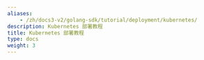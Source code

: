 ```yaml
---
aliases:
    - /zh/docs3-v2/golang-sdk/tutorial/deployment/kubernetes/
description: Kubernetes 部署教程
title: Kubernetes 部署教程
type: docs
weight: 3
---
```

